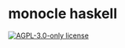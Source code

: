 # monocle haskell

[![AGPL-3.0-only license](https://img.shields.io/badge/license-AGPL--3.0--only-blue.svg)](LICENSE)
